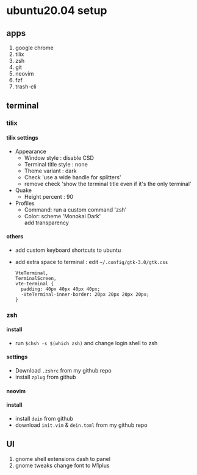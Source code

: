 # ubuntu20.04 setup

## apps
1. google chrome
2. tilix
3. zsh
4. git
5. neovim
6. fzf
7. trash-cli


## terminal
### tilix
#### tilix settings
- Appearance
  - Window style : disable CSD
  - Terminal title style : none
  - Theme variant : dark
  - Check 'use a wide handle for splitters'
  - remove check 'show the terminal title even if it's the only terminal'
- Quake
  - Height percent : 90
- Profiles
  - Command: run a custom command 'zsh'
  - Color: scheme 'Monokai Dark'  
          add transparency

#### others
- add custom keyboard shortcuts to ubuntu
- add extra space to terminal : edit `~/.config/gtk-3.0/gtk.css`

    ```
    VteTerminal,
    TerminalScreen,
    vte-terminal {
      padding: 40px 40px 40px 40px;
      -VteTerminal-inner-border: 20px 20px 20px 20px;
    }
    ```

### zsh
#### install
- run `$chsh -s $(which zsh)` and change login shell to zsh
#### settings
- Download `.zshrc` from my github repo
- install `zplug` from github

#### neovim
#### install
- install `dein` from github
- download `init.vim` \& `dein.toml` from my github repo

## UI
1. gnome shell extensions
  dash to panel
2. gnome tweaks
  change font to M1plus

